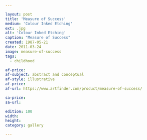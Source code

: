 ```yaml
---

layout: post
title: 'Measure of Success'
medium: 'Colour Inked Etching'
ext: .jpg
alt: 'Colour Inked Etching'
caption: "Measure of Success"
created: 1987-05-21
date: 2011-03-24
image: measure-of-success
tags:
  - childhood

af-price:
af-subject: abstract and conceptual
af-style: illustrative
af-price:
af-url: https://www.artfinder.com/product/measure-of-success/

sa-price:
sa-url:

edition: 100
width:
height:
category: gallery

---
```

